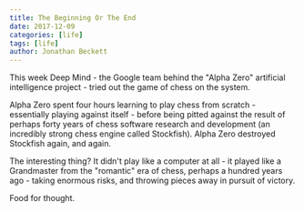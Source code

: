 ```yaml
---
title: The Beginning Or The End 
date: 2017-12-09
categories: [life]
tags: [life]
author: Jonathan Beckett
---
```


This week Deep Mind - the Google team behind the "Alpha Zero" artificial intelligence project - tried out the game of chess on the system.

Alpha Zero spent four hours learning to play chess from scratch - essentially playing against itself - before being pitted against the result of perhaps forty years of chess software research and development (an incredibly strong chess engine called Stockfish). Alpha Zero destroyed Stockfish again, and again.

The interesting thing? It didn't play like a computer at all - it played like a Grandmaster from the "romantic" era of chess, perhaps a hundred years ago - taking enormous risks, and throwing pieces away in pursuit of victory.

Food for thought.